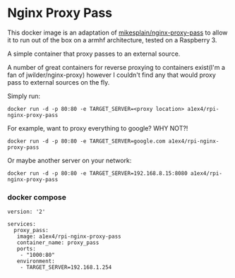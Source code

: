 # Nginx Proxy Pass
This docker image is an adaptation of [mikesplain/nginx-proxy-pass](https://github.com/mikesplain/nginx-proxy-pass-docker) to allow it to run out of the box on a armhf architecture, tested on a Raspberry 3.


A simple container that proxy passes to an external source.

A number of great containers for reverse proxying to containers exist(I'm a fan of jwilder/nginx-proxy) however I couldn't find any that would proxy pass to external sources on the fly.

Simply run:

```
docker run -d -p 80:80 -e TARGET_SERVER=<proxy location> a1ex4/rpi-nginx-proxy-pass
```

For example, want to proxy everything to google? WHY NOT?!

```
docker run -d -p 80:80 -e TARGET_SERVER=google.com a1ex4/rpi-nginx-proxy-pass
```

Or maybe another server on your network:

```
docker run -d -p 80:80 -e TARGET_SERVER=192.168.8.15:8080 a1ex4/rpi-nginx-proxy-pass
```

### docker compose
```
version: '2'

services:
  proxy_pass:
   image: a1ex4/rpi-nginx-proxy-pass
   container_name: proxy_pass
   ports:
    - "1000:80"
   environment:
    - TARGET_SERVER=192.168.1.254
```
